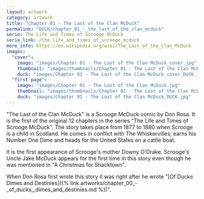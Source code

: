 ```yaml
---
layout: artwork
category: artwork
title: "Chapter 01 - The Last of the Clan McDuck"
permalink: "DUCK/chapter_01_-_the_last_of_the_clan_mcduck"
serie: The Life and Times of Scrooge McDuck
serie_link: /the_life_and_times_of_scrooge_mcduck
more_info: https://en.wikipedia.org/wiki/The_Last_of_the_Clan_McDuck
images:
  "cover":
    image: "images/Chapter 01 - The Last of the Clan McDuck_cover.jpg"
    thumbnail: "images/thumbnails/Chapter 01 - The Last of the Clan McDuck_cover.jpg"
    duck: "images/Chapter 01 - The Last of the Clan McDuck_cover_DUCK.jpg"
  "first page":
    image: "images/Chapter 01 - The Last of the Clan McDuck.jpg"
    thumbnail: "images/thumbnails/Chapter 01 - The Last of the Clan McDuck.jpg"
    duck: "images/Chapter 01 - The Last of the Clan McDuck_DUCK.jpg"
---
```


"The Last of the Clan McDuck" is a Scrooge McDuck comic by Don Rosa. It is the first of the original 12 chapters in the series "The Life and Times of Scrooge McDuck". The story takes place from 1877 to 1880 when Scrooge is a child in Scotland. He comes in conflict with The Whiskervilles, earns his Number One Dime and heads for the United States on a cattle boat.

It is the first appearance of Scrooge's mother Downy O'Drake. Scrooge's Uncle Jake McDuck appears for the first time in this story even though he was mentioned in "A Christmas for Shacktown".

When Don Rosa first wrote this story it was right after he wrote "[Of Ducks Dimes and Destinies]({% link artworks/chapter_00_-_of_ducks,_dimes_and_destinies.md %})".

